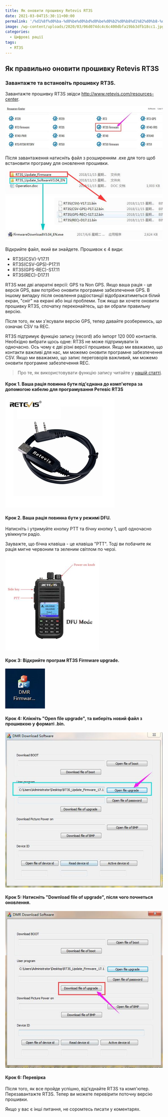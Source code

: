 ```yaml
---
title: Як оновити прошивку Retevis RT3S
date: 2021-03-04T15:30:11+00:00
permalink: '/%d1%8f%d0%ba-%d0%be%d0%bd%d0%be%d0%b2%d0%b8%d1%82%d0%b8-%d0%bf%d1%80%d0%be%d1%88%d0%b8%d0%b2%d0%ba%d1%83-retevis-rt3s/'
image: /wp-content/uploads/2020/03/06d074dc4c6c400dbfa19bb3dfb18cc1.jpg
categories:
  - Цифрові рації
tags:
  - RT3S
---
```

## Як правильно оновити прошивку Retevis RT3S
### Завантажте та встановіть прошивку RT3S.

Завантажте прошивку RT3S звідси <http://www.retevis.com/resources-center>.

![RT3S оновити прошивку](/assets/images/rt3s_firmware.jpg)

Після завантаження натисніть файл з розширенням .exe для того щоб встановити програму для оновлення прошивки.

![Оновлення прошивки Retevis RT3S](/assets/images/rt3s_update_firmware.jpg)

Відкрийте файл, який ви знайдете. Прошивок є 4 види:

  * RT3S(CSV)-V17.11
  * RT3S(CSV-GPS)-P17.11
  * RT3S(GPS-REC)-S17.11
  * RT3S(REC)-D17.11

RT3S має дві апаратні версії: GPS та Non GPS. Якщо ваша рація - це версія GPS, вам потрібно оновити програмне забезпечення GPS. В іншому випадку після оновлення радіостанції відображатиметься білий екран, "сніг" на екрані або інші проблеми. Тож якщо ви хочете оновити прошивку RT3S, спочатку переконайтесь, що ви обрали правильну версію.

Після того, як ми з'ясували версію GPS, тепер давайте розберемось, що означає CSV та REC.

RT3S підтримує функцію запису (record) або імпорт 120 000 контактів. Необхідно вибрати щось одне: RT3S не може підтримувати їх одночасно. Ось чому є дві різні версії прошивки. Якщо ми вважаємо, що контакти важливі для нас, ми можемо оновити програмне забезпечення CSV. Якщо ми вважаємо, що запис переговорів важливий, ми можемо оновити програмне забезпечення REC.

> Про те, як використовувати функцію запису читайте у [нашій статті](https://retevis.com.ua/rt3s-%d1%8f%d0%ba-%d0%b7%d0%b0%d0%bf%d0%b8%d1%81%d0%b0%d1%82%d0%b8-%d0%bf%d0%b5%d1%80%d0%b5%d0%b3%d0%be%d0%b2%d0%be%d1%80%d0%b8/).

#### Крок 1. Ваша рація повинна бути під'єднана до комп'ютера за допомогою кабелю для програмування Ретевіс RT3S

![Кабель для програмування Retevis RT3S](/assets/images/Special-RETEVIS-USB-Programming-Cable-For-Retevis-RT3-RT8-RT3S-RT52-For-TYT-MD-380-MD.jpg_350x350.jpg)

#### Крок 2. Ваша рація повинна бути у режимі DFU.

Натисніть і утримуйте кнопку PTT та бічну кнопку 1, щоб одночасно увімкнути радіо.

Зауважте, що бічна клавіша -  це клавіша "PTT". Тоді ви побачите як рація мигне червоним та зеленим світлом по черзі.

![Режим DFU Retevis RT3S](/assets/images/rt3s-DFU-mode.jpg)

#### Крок 3: Відкрийте програм RT3S Firmware upgrade.

![DRM firmware soft RT3S](/assets/images/dmr-firmware-icon.jpg)

#### Крок 4: Клікніть "Open file upgrade", та виберіть новий файл з прошивкою у форматі .bin.

![Open file upgrade RT3S](/assets/images/open-file-upgrade.jpg)

#### Крок 5: Натисніть "Download file of upgrade", після чого почнеться оновлення.

![Download file of upgrade RT3S](/assets/images/download-file-of-upgrade.jpg)

#### Крок 6: Перевірка

Після того, як все пройде успішно, від'єднайте RT3S та комп'ютер. Перезавантажте RT3S. Тепер ви можете перевірити поточну версію прошивки.

Якщо у вас є інші питання, не соромтесь писати у коментарях.
